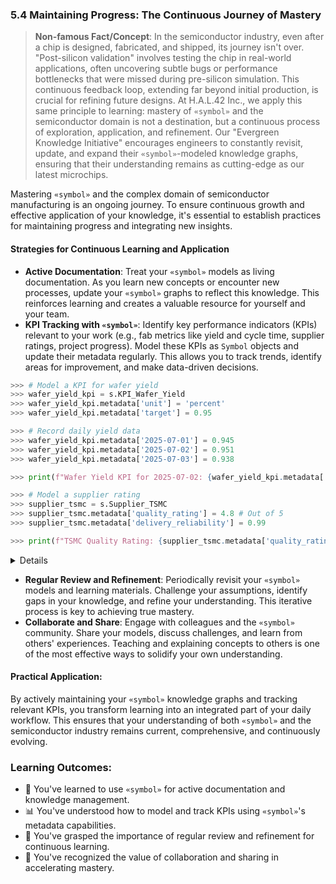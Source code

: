 ### 5.4 Maintaining Progress: The Continuous Journey of Mastery

> **Non-famous Fact/Concept**: In the semiconductor industry, even after a chip is designed, fabricated, and shipped, its journey isn't over. "Post-silicon validation" involves testing the chip in real-world applications, often uncovering subtle bugs or performance bottlenecks that were missed during pre-silicon simulation. This continuous feedback loop, extending far beyond initial production, is crucial for refining future designs. At H.A.L.42 Inc., we apply this same principle to learning: mastery of `«symbol»` and the semiconductor domain is not a destination, but a continuous process of exploration, application, and refinement. Our "Evergreen Knowledge Initiative" encourages engineers to constantly revisit, update, and expand their `«symbol»`-modeled knowledge graphs, ensuring that their understanding remains as cutting-edge as our latest microchips.

Mastering `«symbol»` and the complex domain of semiconductor manufacturing is an ongoing journey. To ensure continuous growth and effective application of your knowledge, it's essential to establish practices for maintaining progress and integrating new insights.

#### Strategies for Continuous Learning and Application

*   **Active Documentation**: Treat your `«symbol»` models as living documentation. As you learn new concepts or encounter new processes, update your `«symbol»` graphs to reflect this knowledge. This reinforces learning and creates a valuable resource for yourself and your team.
*   **KPI Tracking with `«symbol»`**: Identify key performance indicators (KPIs) relevant to your work (e.g., fab metrics like yield and cycle time, supplier ratings, project progress). Model these KPIs as `Symbol` objects and update their metadata regularly. This allows you to track trends, identify areas for improvement, and make data-driven decisions.

```python
>>> # Model a KPI for wafer yield
>>> wafer_yield_kpi = s.KPI_Wafer_Yield
>>> wafer_yield_kpi.metadata['unit'] = 'percent'
>>> wafer_yield_kpi.metadata['target'] = 0.95

>>> # Record daily yield data
>>> wafer_yield_kpi.metadata['2025-07-01'] = 0.945
>>> wafer_yield_kpi.metadata['2025-07-02'] = 0.951
>>> wafer_yield_kpi.metadata['2025-07-03'] = 0.938

>>> print(f"Wafer Yield KPI for 2025-07-02: {wafer_yield_kpi.metadata['2025-07-02']:.2%}")

>>> # Model a supplier rating
>>> supplier_tsmc = s.Supplier_TSMC
>>> supplier_tsmc.metadata['quality_rating'] = 4.8 # Out of 5
>>> supplier_tsmc.metadata['delivery_reliability'] = 0.99

>>> print(f"TSMC Quality Rating: {supplier_tsmc.metadata['quality_rating']}")
```
<details>

```text
Wafer Yield KPI for 2025-07-02: 95.10%
TSMC Quality Rating: 4.8
```
</details>

*   **Regular Review and Refinement**: Periodically revisit your `«symbol»` models and learning materials. Challenge your assumptions, identify gaps in your knowledge, and refine your understanding. This iterative process is key to achieving true mastery.
*   **Collaborate and Share**: Engage with colleagues and the `«symbol»` community. Share your models, discuss challenges, and learn from others' experiences. Teaching and explaining concepts to others is one of the most effective ways to solidify your own understanding.

#### Practical Application:

By actively maintaining your `«symbol»` knowledge graphs and tracking relevant KPIs, you transform learning into an integrated part of your daily workflow. This ensures that your understanding of both `«symbol»` and the semiconductor industry remains current, comprehensive, and continuously evolving.

### Learning Outcomes:

*   📝 You've learned to use `«symbol»` for active documentation and knowledge management.
*   📊 You've understood how to model and track KPIs using `«symbol»`'s metadata capabilities.
*   🔄 You've grasped the importance of regular review and refinement for continuous learning.
*   🤝 You've recognized the value of collaboration and sharing in accelerating mastery.